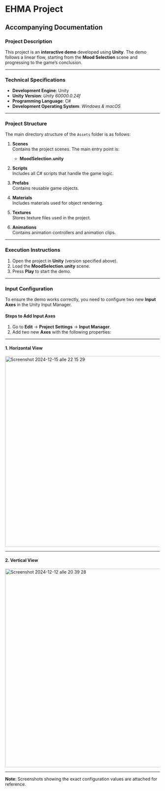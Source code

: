 # **EHMA Project**  
## **Accompanying Documentation**

### **Project Description**  
This project is an **interactive demo** developed using **Unity**. The demo follows a linear flow, starting from the **Mood Selection** scene and progressing to the game’s conclusion.

---

### **Technical Specifications**  
- **Development Engine**: Unity  
- **Unity Version**: *Unity 60000.0.24f*  
- **Programming Language**: C#  
- **Development Operating System**: *Windows & macOS*  

---

### **Project Structure**  
The main directory structure of the `Assets` folder is as follows:

1. **Scenes**  
   Contains the project scenes. The main entry point is:  
   - **MoodSelection.unity**  

2. **Scripts**  
   Includes all C# scripts that handle the game logic.

3. **Prefabs**  
   Contains reusable game objects.

4. **Materials**  
   Includes materials used for object rendering.

5. **Textures**  
   Stores texture files used in the project.

6. **Animations**  
   Contains animation controllers and animation clips.

---

### **Execution Instructions**  
1. Open the project in **Unity** (version specified above).  
2. Load the **MoodSelection.unity** scene.  
3. Press **Play** to start the demo.  

---

### **Input Configuration**  
To ensure the demo works correctly, you need to configure two new **Input Axes** in the Unity Input Manager.  

#### **Steps to Add Input Axes**  
1. Go to **Edit** → **Project Settings** → **Input Manager**.  
2. Add two new **Axes** with the following properties:

---

#### **1. Horizontal View**  
<img width="619" alt="Screenshot 2024-12-15 alle 22 15 29" src="https://github.com/user-attachments/assets/cff796c1-f250-4d6f-844d-eda4bc3279ef" />


---

#### **2. Vertical View**  
<img width="645" alt="Screenshot 2024-12-12 alle 20 39 28" src="https://github.com/user-attachments/assets/e11c7067-9681-4291-a52a-1f5eaa6dd8ab" />


---

**Note**: Screenshots showing the exact configuration values are attached for reference.  
